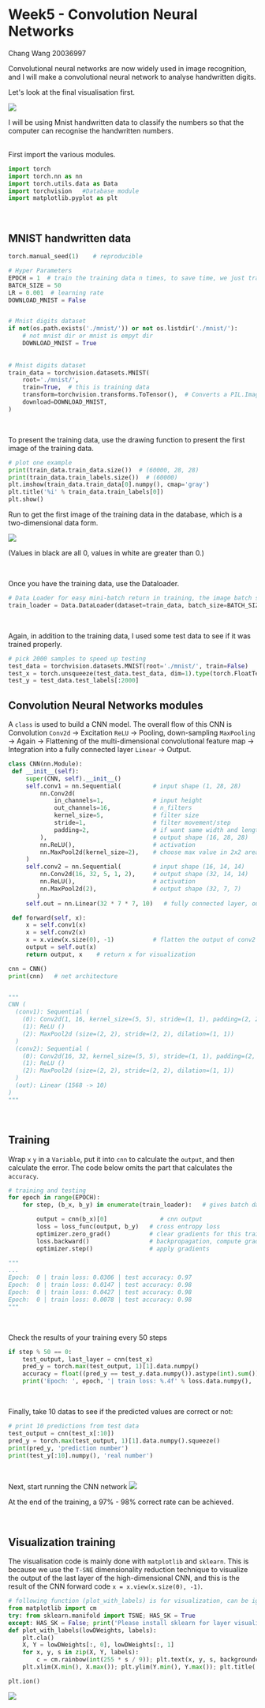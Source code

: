 # Week5 - Convolution Neural Networks

Chang Wang 20036997
<br />

Convolutional neural networks are now widely used in image recognition, and I will make a convolutional neural network to analyse handwritten digits.
<br />

Let's look at the final visualisation first.

![](https://static.wixstatic.com/media/27541e_c975cf4d343446dd8746e46d4721f85a~mv2.gif)

I will be using Mnist handwritten data to classify the numbers so that the computer can recognise the handwritten numbers.

<br />
First import the various modules.

````python
import torch
import torch.nn as nn
import torch.utils.data as Data
import torchvision   #Database module
import matplotlib.pyplot as plt
````
<br />

## **MNIST handwritten data**

````python
torch.manual_seed(1)    # reproducible

# Hyper Parameters
EPOCH = 1  # train the training data n times, to save time, we just train 1 epoch
BATCH_SIZE = 50
LR = 0.001  # learning rate
DOWNLOAD_MNIST = False


# Mnist digits dataset
if not(os.path.exists('./mnist/')) or not os.listdir('./mnist/'):
    # not mnist dir or mnist is empyt dir
    DOWNLOAD_MNIST = True
 
    
# Mnist digits dataset
train_data = torchvision.datasets.MNIST(
    root='./mnist/',
    train=True,  # this is training data
    transform=torchvision.transforms.ToTensor(),  # Converts a PIL.Image or numpy.ndarray to  # torch.FloatTensor of shape (C x H x W) and normalize in the range [0.0, 1.0]
    download=DOWNLOAD_MNIST,
)
````
<br />

To present the training data, use the drawing function to present the first image of the training data.

````python
# plot one example
print(train_data.train_data.size())  # (60000, 28, 28)
print(train_data.train_labels.size())  # (60000)
plt.imshow(train_data.train_data[0].numpy(), cmap='gray')
plt.title('%i' % train_data.train_labels[0])
plt.show()
````

Run to get the first image of the training data in the database, which is a two-dimensional data form.

![](https://static.wixstatic.com/media/27541e_fb636003198d4171ba8f96b3f1b8f829~mv2.png/v1/fill/w_800,h_600,al_c,q_90/27541e_fb636003198d4171ba8f96b3f1b8f829~mv2.webp)

(Values in black are all 0, values in white are greater than 0.)

<br />

Once you have the training data, use the Dataloader.

````python
# Data Loader for easy mini-batch return in training, the image batch shape will be (50, 1, 28, 28)
train_loader = Data.DataLoader(dataset=train_data, batch_size=BATCH_SIZE, shuffle=True)
````
<br />

Again, in addition to the training data, I used some test data to see if it was trained properly.

````python
# pick 2000 samples to speed up testing
test_data = torchvision.datasets.MNIST(root='./mnist/', train=False)
test_x = torch.unsqueeze(test_data.test_data, dim=1).type(torch.FloatTensor)[:2000]/255.   # shape from (2000, 28, 28) to (2000, 1, 28, 28), value in range(0,1)
test_y = test_data.test_labels[:2000]
````

## **Convolution Neural Networks modules**

A ````class```` is used to build a CNN model. The overall flow of this CNN is Convolution ````Conv2d```` -> Excitation ````ReLU```` -> Pooling, down-sampling ````MaxPooling```` -> Again -> Flattening of the multi-dimensional convolutional feature map -> Integration into a fully connected layer ````Linear```` -> Output.

````python
class CNN(nn.Module):
 def __init__(self):
     super(CNN, self).__init__()
     self.conv1 = nn.Sequential(         # input shape (1, 28, 28)
         nn.Conv2d(
             in_channels=1,              # input height
             out_channels=16,            # n_filters
             kernel_size=5,              # filter size
             stride=1,                   # filter movement/step
             padding=2,                  # if want same width and length of this image after Conv2d, padding=(kernel_size-1)/2 if stride=1
         ),                              # output shape (16, 28, 28)
         nn.ReLU(),                      # activation
         nn.MaxPool2d(kernel_size=2),    # choose max value in 2x2 area, output shape (16, 14, 14)
     )
     self.conv2 = nn.Sequential(         # input shape (16, 14, 14)
         nn.Conv2d(16, 32, 5, 1, 2),     # output shape (32, 14, 14)
         nn.ReLU(),                      # activation
         nn.MaxPool2d(2),                # output shape (32, 7, 7)
        )
     self.out = nn.Linear(32 * 7 * 7, 10)   # fully connected layer, output 10 classes

 def forward(self, x):
     x = self.conv1(x)
     x = self.conv2(x)
     x = x.view(x.size(0), -1)           # flatten the output of conv2 to (batch_size, 32 * 7 * 7)
     output = self.out(x)
     return output, x    # return x for visualization

cnn = CNN()
print(cnn)   # net architecture


"""
CNN (
  (conv1): Sequential (
    (0): Conv2d(1, 16, kernel_size=(5, 5), stride=(1, 1), padding=(2, 2))
    (1): ReLU ()
    (2): MaxPool2d (size=(2, 2), stride=(2, 2), dilation=(1, 1))
  )
  (conv2): Sequential (
    (0): Conv2d(16, 32, kernel_size=(5, 5), stride=(1, 1), padding=(2, 2))
    (1): ReLU ()
    (2): MaxPool2d (size=(2, 2), stride=(2, 2), dilation=(1, 1))
  )
  (out): Linear (1568 -> 10)
)
"""
````

<br />

## **Training** 

Wrap ````x```` ````y```` in a ````Variable````, put it into ````cnn```` to calculate the ````output````, and then calculate the error. The code below omits the part that calculates the ````accuracy````.

````python
# training and testing
for epoch in range(EPOCH):
    for step, (b_x, b_y) in enumerate(train_loader):   # gives batch data, normalize x when iterate train_loader

        output = cnn(b_x)[0]               # cnn output
        loss = loss_func(output, b_y)   # cross entropy loss
        optimizer.zero_grad()           # clear gradients for this training step
        loss.backward()                 # backpropagation, compute gradients
        optimizer.step()                # apply gradients

"""
...
Epoch:  0 | train loss: 0.0306 | test accuracy: 0.97
Epoch:  0 | train loss: 0.0147 | test accuracy: 0.98
Epoch:  0 | train loss: 0.0427 | test accuracy: 0.98
Epoch:  0 | train loss: 0.0078 | test accuracy: 0.98
"""
````

<br />

Check the results of your training every 50 steps

````python
if step % 50 == 0:
    test_output, last_layer = cnn(test_x)
    pred_y = torch.max(test_output, 1)[1].data.numpy()
    accuracy = float((pred_y == test_y.data.numpy()).astype(int).sum()) / float(test_y.size(0))
    print('Epoch: ', epoch, '| train loss: %.4f' % loss.data.numpy(), '| test accuracy: %.2f' % accuracy)
````

<br />

Finally, take 10 datas to see if the predicted values are correct or not:

````python
# print 10 predictions from test data
test_output = cnn(test_x[:10])
pred_y = torch.max(test_output, 1)[1].data.numpy().squeeze()
print(pred_y, 'prediction number')
print(test_y[:10].numpy(), 'real number')
````

<br />

Next, start running the CNN network
![](https://static.wixstatic.com/media/27541e_6d801da1d8a14d2081464ce40936bcd2~mv2.jpg/v1/fill/w_818,h_457,al_c,lg_1,q_90/27541e_6d801da1d8a14d2081464ce40936bcd2~mv2.webp)

At the end of the training, a 97% - 98% correct rate can be achieved.


<br />

## **Visualization training** 

The visualisation code is mainly done with ````matplotlib```` and ````sklearn````. This is because we use the ````T-SNE```` dimensionality reduction technique to visualize the output of the last layer of the high-dimensional CNN, and this is the result of the CNN forward code ````x = x.view(x.size(0), -1)````.

````python
# following function (plot_with_labels) is for visualization, can be ignored if not interested
from matplotlib import cm
try: from sklearn.manifold import TSNE; HAS_SK = True
except: HAS_SK = False; print('Please install sklearn for layer visualization')
def plot_with_labels(lowDWeights, labels):
    plt.cla()
    X, Y = lowDWeights[:, 0], lowDWeights[:, 1]
    for x, y, s in zip(X, Y, labels):
        c = cm.rainbow(int(255 * s / 9)); plt.text(x, y, s, backgroundcolor=c, fontsize=9)
    plt.xlim(X.min(), X.max()); plt.ylim(Y.min(), Y.max()); plt.title('Visualize last layer'); plt.show(); plt.pause(0.01)

plt.ion()
````

![](https://static.wixstatic.com/media/27541e_c975cf4d343446dd8746e46d4721f85a~mv2.gif)
